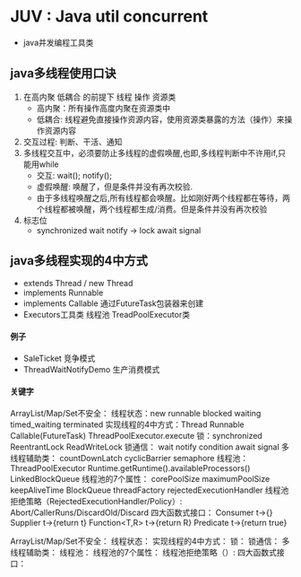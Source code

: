 # JUV : Java util concurrent
* java并发编程工具类

## java多线程使用口诀 
1. 在高内聚 低耦合 的前提下  线程 操作 资源类
    * 高内聚：所有操作高度内聚在资源类中
    * 低耦合: 线程避免直接操作资源内容，使用资源类暴露的方法（操作）来操作资源内容
2. 交互过程: 判断、干活、通知
3. 多线程交互中，必须要防止多线程的虚假唤醒,也即,多线程判断中不许用if,只能用while
    * 交互: wait(); notify();
    * 虚假唤醒: 唤醒了，但是条件并没有再次校验.
    * 由于多线程唤醒之后,所有线程都会唤醒。比如刚好两个线程都在等待，两个线程都被唤醒，两个线程都生成/消费。但是条件并没有再次校验
4. 标志位
    * synchronized wait notify -> lock await signal
    


## java多线程实现的4中方式
* extends Thread / new Thread
* implements Runnable
* implements Callable<T> 通过FutureTask包装器来创建
* Executors工具类 线程池 TreadPoolExecutor类

#### 例子
* SaleTicket 竞争模式
* ThreadWaitNotifyDemo 生产消费模式


#### 关键字

ArrayList/Map/Set不安全：
线程状态：new runnable blocked waiting timed_waiting terminated 
实现线程的4中方式：Thread Runnable Callable(FutureTask) ThreadPoolExecutor.execute
锁：synchronized ReentrantLock ReadWriteLock
锁通信： wait notify condition await signal 
多线程辅助类： countDownLatch cyclicBarrier semaphore
线程池：ThreadPoolExecutor Runtime.getRuntime().availableProcessors() LinkedBlockQueue
线程池的7个属性： corePoolSize maximumPoolSize keepAliveTime BlockQueue threadFactory rejectedExecutionHandler
线程池拒绝策略（RejectedExecutionHandler/Policy）: Abort/CallerRuns/DiscardOld/Discard
四大函数式接口： Consumer<T> t->{} Supplier<T> t->{return t} Function<T,R> t->{return R} Predicate<T> t->{return true}


ArrayList/Map/Set不安全：
线程状态：
实现线程的4中方式：
锁：
锁通信： 
多线程辅助类：
线程池：
线程池的7个属性：
线程池拒绝策略（）: 
四大函数式接口：






